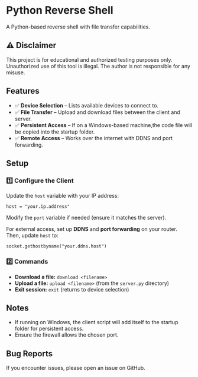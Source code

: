 <h1>Python Reverse Shell</h1>
<p>A Python-based reverse shell with file transfer capabilities.</p>

  <h2>⚠️ Disclaimer</h2>
	<p>This project is for educational and authorized testing purposes only. Unauthorized use of this tool is illegal. The author is not responsible for any misuse.</p>

  <h2>Features</h2>
	<ul>
        <li>✅ <strong>Device Selection</strong> – Lists available devices to connect to.</li>
        <li>✅ <strong>File Transfer</strong> – Upload and download files between the client and server.</li>
        <li>✅ <strong>Persistent Access</strong> – If on a Windows-based machine,the code file will be copied into the startup folder.</li>
        <li>✅ <strong>Remote Access</strong> – Works over the internet with DDNS and port forwarding.</li>
  </ul>

  <h2>Setup</h2>

  <h3>1️⃣ Configure the Client</h3>
    <p>Update the <code>host</code> variable with your IP address:</p>
    <pre><code>host = "your.ip.address"</code></pre>
    <p>Modify the <code>port</code> variable if needed (ensure it matches the server).</p>
    <p>For external access, set up <strong>DDNS</strong> and <strong>port forwarding</strong> on your router. Then, update <code>host</code> to:</p>
    <pre><code>socket.gethostbyname("your.ddns.host")</code></pre>


  <h3>2️⃣ Commands</h3>
    <ul>
        <li><strong>Download a file:</strong> <code>download &lt;filename&gt;</code></li>
        <li><strong>Upload a file:</strong> <code>upload &lt;filename&gt;</code> (from the <code>server.py</code> directory)</li>
        <li><strong>Exit session:</strong> <code>exit</code> (returns to device selection)</li>
    </ul>

   <h2>Notes</h2>
    <ul>
        <li>If running on Windows, the client script will add itself to the startup folder for persistent access.</li>
        <li>Ensure the firewall allows the chosen port.</li>
    </ul>

  <h2>Bug Reports</h2>
  <p>If you encounter issues, please open an issue on GitHub.</p>
